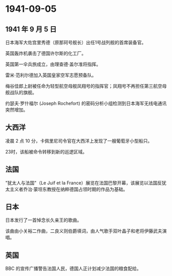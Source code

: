 # 1941-09-05

## 1941 年 9 月 5 日

日本海军大佐宫里秀德（原那珂号舰长）出任1号战列舰的首席装备官。

英国轰炸机袭击了德国许尔斯的化工厂。

英国第一伞兵旅成立，由理查德·盖尔准将指挥。

雷米·范利尔德加入英国皇家空军志愿预备队。

梅谷佳郎上尉被任命为轻型航空母舰凤翔号的指挥官；凤翔号不再担任第三航空母舰战队的旗舰。

约瑟夫·罗什福尔 (Joseph Rochefort)
的密码分析小组检测到日本海军无线电通讯突然增加。

## 大西洋

凌晨 2 点 10 分，卡佩里尼司令官在大西洋上发现了一艘葡萄牙小型船只。

23时，该船被命令转移到新的巡逻区域。

## 法国

"犹太人与法国"（Le Juif et la
France）展览在法国巴黎开幕，该展览以法国反犹太主义者乔治·蒙坦东教授在纳粹德国占领时期的作品为基础。

## 日本

日本发行了一首悼念长久亲王的歌曲。

该曲由小关裕二作曲，二良义则伯爵填词，由人气歌手双叶晶子和老将伊藤武夫演唱。

## 英国

BBC 的宣传广播警告法国人民，德国人正计划减少法国的粮食配给。

